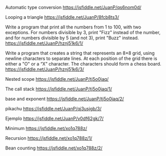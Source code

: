 Automatic type conversion
https://jsfiddle.net/JuanP/qs6nom0d/

Looping a triangle
https://jsfiddle.net/JuanP/8fcb8ts3/

Write a program that print all the numbers from 1 to 100, with two exceptions. For numbers divisible by 3, print "Fizz" instead of the number, and for numbers divisible by 5 (and not 3), print "Buzz" instead.
https://jsfiddle.net/JuanP/hznj51k6/1/

Write a program that creates a string that represents an 8×8 grid, using newline characters to separate lines. At each position of the grid there is either a "O" or a “X” character. The characters should form a chess board.
https://jsfiddle.net/JuanP/hznj51k6/3/

Nested scope
https://jsfiddle.net/JuanP/tj5o0jaq/

The call stack
https://jsfiddle.net/JuanP/tj5o0jaq/1/

base and exponent
https://jsfiddle.net/JuanP/tj5o0jaq/2/

pikachu
https://jsfiddle.net/JuanP/qj3usjgb/3/

Ejemplo
https://jsfiddle.net/JuanP/v0df62gk/7/

Minimum
https://jsfiddle.net/xo1q788z/

Recursion
https://jsfiddle.net/xo1q788z/1/

Bean counting
https://jsfiddle.net/xo1q788z/2/
